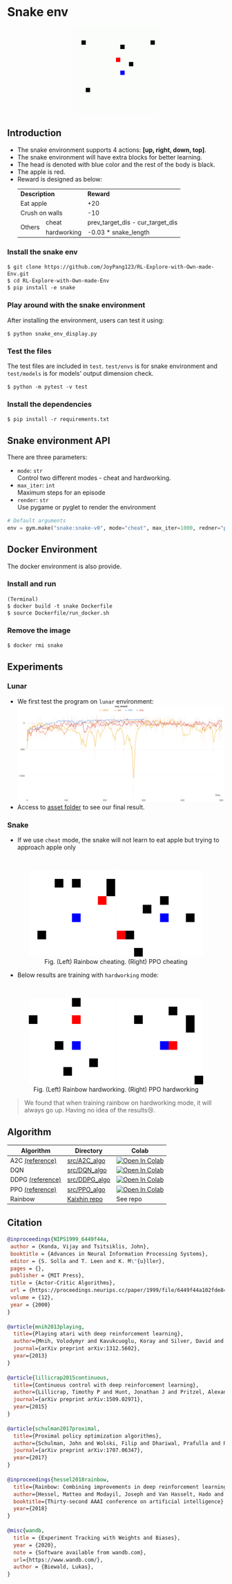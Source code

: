 # Snake env

<p align="center">
  <img alt="snake env" src="assets/snake.gif"/>
</p>

## Introduction

* The snake environment supports 4 actions: **[up, right, down, top]**.
* The snake environment will have extra blocks for better learning.
* The head is denoted with blue color and the rest of the body is black.
* The apple is red.
* Reward is designed as below:
  <table>
    <tr>
        <td colspan="2"><strong>Description</strong></td>
        <td><strong>Reward</strong></td>
    </tr>
    <tr>
        <td colspan="2">Eat apple</td>
        <td>+20</td>
    </tr>
    <tr>
        <td colspan="2">Crush on walls</td>
        <td>-10</td>
    </tr>
    <tr>
        <td rowspan="2">Others</td>
        <td>cheat</td>
        <td>prev_target_dis - cur_target_dis</td>
    </tr>
    <tr>
        <td>hardworking</td>
        <td>-0.03 * snake_length</td>
    </tr>
  </table>

### Install the snake env

```shell
$ git clone https://github.com/JoyPang123/RL-Explore-with-Own-made-Env.git
$ cd RL-Explore-with-Own-made-Env
$ pip install -e snake
```

### Play around with the snake environment

After installing the environment, users can test it using:

```shell
$ python snake_env_display.py
```

### Test the files

The test files are included in `test`. `test/envs` is for snake environment and `test/models` is for models' output dimension check.

```shell
$ python -m pytest -v test
```

### Install the dependencies

```shell
$ pip install -r requirements.txt
```

## Snake environment API
There are three parameters:
* `mode`: `str`   
  Control two different modes - cheat and hardworking.
* `max_iter`: `int`  
  Maximum steps for an episode
* `render`: `str`  
  Use pygame or pyglet to render the environment

```python
# Default arguments
env = gym.make("snake:snake-v0", mode="cheat", max_iter=1000, redner="pyglet")
```
## Docker Environment

The docker environment is also provide.

### Install and run

```shell
(Terminal)
$ docker build -t snake Dockerfile
$ source Dockerfile/run_docker.sh
```

### Remove the image

```shell
$ docker rmi snake
```


## Experiments

### Lunar
* We first test the program on `lunar` environment:
![](assets/lunar_RL.png)
* Access to [asset folder](assets/lunar) to see our final result.


### Snake
* If we use `cheat` mode, the snake will not learn to eat apple but trying to approach apple only

<br/>
<p align="center">
  <img alt="rainbow-cheat" src="assets/snake/rainbow-cheat.gif" />
  <img alt="ppo-cheat" src="assets/snake/PPO-cheat.gif" />
  <br>Fig. (Left) Rainbow cheating. (Right) PPO cheating
</p>

* Below results are training with `hardworking` mode:
<br/>
<p align="center">
  <img alt="rainbow-hardworking" src="assets/snake/Rainbow-hardworking.gif" />
  <img alt="ppo-hardworking" src="assets/snake/PPO-hardworking.gif" />
  <br>Fig. (Left) Rainbow hardworking. (Right) PPO hardworking
</p>

> We found that when training rainbow on hardworking mode, it will always go up. Having no idea of the results😢.


## Algorithm

| Algorithm                                                                                 | Directory                                          | Colab                                                                                                                                                                                                      |
|-------------------------------------------------------------------------------------------|----------------------------------------------------|------------------------------------------------------------------------------------------------------------------------------------------------------------------------------------------------------------|
| A2C [(reference)](https://github.com/ikostrikov/pytorch-a2c-ppo-acktr-gail)               | [src/A2C_algo](src/A2C_algo)                       | [![Open In Colab](https://colab.research.google.com/assets/colab-badge.svg)](https://colab.research.google.com/github/JoyPang123/RL-Explore-with-Own-made-Env/blob/main/src/A2C_algo/A2C.ipynb)            |
| DQN                                                                                       | [src/DQN_algo](src/DQN_algo)                       | [![Open In Colab](https://colab.research.google.com/assets/colab-badge.svg)](https://colab.research.google.com/github/JoyPang123/RL-Explore-with-Own-made-Env/blob/main/src/DQN_algo/DQN.ipynb)            |
| DDPG [(reference)](https://github.com/LxzGordon/Deep-Reinforcement-Learning-with-pytorch) | [src/DDPG_algo](src/DDPG_algo)                     | [![Open In Colab](https://colab.research.google.com/assets/colab-badge.svg)](https://colab.research.google.com/github/JoyPang123/RL-Explore-with-Own-made-Env/blob/main/src/DDPG_algo/DDPG_Discrete.ipynb) |
| PPO [(reference)](https://github.com/nikhilbarhate99/PPO-PyTorch)                         | [src/PPO_algo](src/PPO_algo)                       | [![Open In Colab](https://colab.research.google.com/assets/colab-badge.svg)](https://colab.research.google.com/github/JoyPang123/RL-Explore-with-Own-made-Env/blob/main/src/PPO_algo/PPO.ipynb)            |
| Rainbow                                                                                   | [Kaixhin repo](https://github.com/Kaixhin/Rainbow) | See repo                                                                                                                                                                                                   |


## Citation
```bib
@inproceedings{NIPS1999_6449f44a,
 author = {Konda, Vijay and Tsitsiklis, John},
 booktitle = {Advances in Neural Information Processing Systems},
 editor = {S. Solla and T. Leen and K. M\"{u}ller},
 pages = {},
 publisher = {MIT Press},
 title = {Actor-Critic Algorithms},
 url = {https://proceedings.neurips.cc/paper/1999/file/6449f44a102fde848669bdd9eb6b76fa-Paper.pdf},
 volume = {12},
 year = {2000}
}

@article{mnih2013playing,
  title={Playing atari with deep reinforcement learning},
  author={Mnih, Volodymyr and Kavukcuoglu, Koray and Silver, David and Graves, Alex and Antonoglou, Ioannis and Wierstra, Daan and Riedmiller, Martin},
  journal={arXiv preprint arXiv:1312.5602},
  year={2013}
}

@article{lillicrap2015continuous,
  title={Continuous control with deep reinforcement learning},
  author={Lillicrap, Timothy P and Hunt, Jonathan J and Pritzel, Alexander and Heess, Nicolas and Erez, Tom and Tassa, Yuval and Silver, David and Wierstra, Daan},
  journal={arXiv preprint arXiv:1509.02971},
  year={2015}
}

@article{schulman2017proximal,
  title={Proximal policy optimization algorithms},
  author={Schulman, John and Wolski, Filip and Dhariwal, Prafulla and Radford, Alec and Klimov, Oleg},
  journal={arXiv preprint arXiv:1707.06347},
  year={2017}
}

@inproceedings{hessel2018rainbow,
  title={Rainbow: Combining improvements in deep reinforcement learning},
  author={Hessel, Matteo and Modayil, Joseph and Van Hasselt, Hado and Schaul, Tom and Ostrovski, Georg and Dabney, Will and Horgan, Dan and Piot, Bilal and Azar, Mohammad and Silver, David},
  booktitle={Thirty-second AAAI conference on artificial intelligence},
  year={2018}
}

@misc{wandb,
  title = {Experiment Tracking with Weights and Biases},
  year = {2020},
  note = {Software available from wandb.com},
  url={https://www.wandb.com/},
  author = {Biewald, Lukas},
}
```